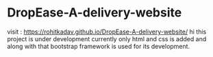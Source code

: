 # DropEase-A-delivery-website
 visit : https://rohitkadav.github.io/DropEase-A-delivery-website/
  hi this project is under development currently only html and css is added and along with that bootstrap framework is used for its development.
